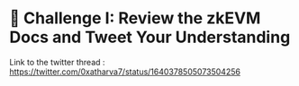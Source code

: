 # 🌱 Challenge I: Review the zkEVM Docs and Tweet Your Understanding

Link to the twitter thread : https://twitter.com/0xatharva7/status/1640378505073504256
